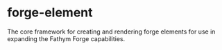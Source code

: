 # forge-element
The core framework for creating and rendering forge elements for use in expanding the Fathym Forge capabilities.
